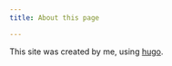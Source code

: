 ```yaml
---
title: About this page

---
```


This site was created by me, using [hugo](https://github.com/gohugoio/hugo).
